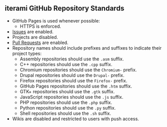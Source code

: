 iterami GitHub Repository Standards
-----------------------------------

* GitHub Pages is used whenever possible:
  * HTTPS is enforced.
* [Issues](https://github.com/iterami/Docs.htm/blob/gh-pages/standards/issues.md) are enabled.
* Projects are disabled.
* [Pull Requests](https://github.com/iterami/Docs.htm/blob/gh-pages/standards/pull-requests.md) are enabled.
* Repository names should include prefixes and suffixes to indicate their project types:
  * Assembly repositories should use the `.asm` suffix.
  * C++ repositories should use the `.cpp` suffix.
  * Chromium repositories should use the `Chromium-` prefix.
  * Drupal repositories should use the `Drupal-` prefix.
  * Firefox repositories should use the `Firefox-` prefix.
  * GitHub Pages repositories should use the `.htm` suffix.
  * GTK+ repositories should use the `.gtk` suffix.
  * JavaScript repositories should use the `.js` suffix.
  * PHP repositories should use the `.php` suffix.
  * Python repositories should use the `.py` suffix.
  * Shell repositories should use the `.sh` suffix.
* Wikis are disabled and restricted to users with push access.
